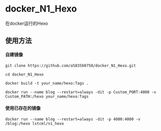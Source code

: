 # docker_N1_Hexo
在docker运行的Hexo

## 使用方法
#### 自建镜像
`git clone https://github.com/a583560750/docker_N1_Hexo.git`

`cd docker_N1_Hexo`

`docker build -t your_name/hexo:Tags .`

`docker run --name blog --restart=always -dit -p Custom_PORT:4000 -v Custom_PATH:/hexo your_name/hexo:Tags`
#### 使用已存在的镜像
`docker run --name blog --restart=always -dit -p 4000:4000 -v /blog:/hexo lstcml/n1_hexo`
